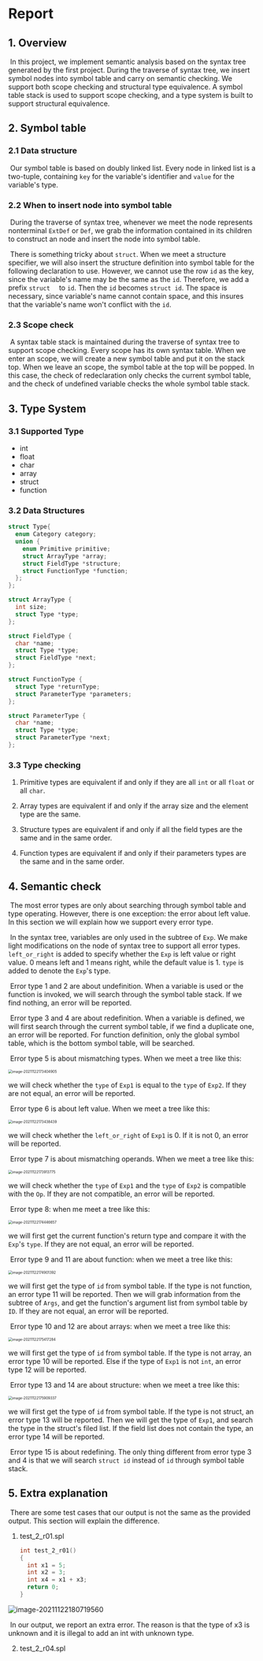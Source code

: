 # Report

## 1. Overview

​	In this project, we implement semantic analysis based on the syntax tree generated by the first project. During the traverse of syntax tree, we insert symbol nodes into symbol table and carry on semantic checking. We support both scope checking and structural type equivalence. A symbol table stack is used to support scope checking, and a type system is built to support structural equivalence.

## 2. Symbol table

### 2.1 Data structure

​	Our symbol table is based on doubly linked list. Every node in linked list is a two-tuple, containing `key` for the variable's identifier and `value` for the variable's type.

### 2.2 When to insert node into symbol table

​	During the traverse of syntax tree, whenever we meet the node represents nonterminal `ExtDef` or `Def`, we grab the information contained in its children to construct an node and insert the node into symbol table.

​	There is something tricky about `struct`. When we meet a structure specifier, we will also insert the structure definition into symbol table for the following declaration to use. However, we cannot use the row `id` as the key, since the variable's name may be the same as the `id`. Therefore, we add a prefix `struct  ` to `id`. Then the `id` becomes `struct id`. The space is necessary, since variable's name cannot contain space, and this insures that the variable's name won't conflict with the `id`.

### 2.3 Scope check

​	A syntax table stack is maintained during the traverse of syntax tree to support scope checking. Every scope has its own syntax table. When we enter an scope, we will create a new symbol table and put it on the stack top. When we leave an scope, the symbol table at the top will be popped. In this case, the check of redeclaration only checks the current symbol table, and the check of undefined variable checks the whole symbol table stack.

## 3. Type System

### 3.1 Supported Type

* int
* float
* char
* array
* struct
* function

### 3.2 Data Structures

```c
struct Type{
  enum Category category;
  union {
    enum Primitive primitive;
    struct ArrayType *array;
    struct FieldType *structure;
    struct FunctionType *function;
  };
};

struct ArrayType {
  int size;
  struct Type *type;
};

struct FieldType {
  char *name;
  struct Type *type;
  struct FieldType *next;
};

struct FunctionType {
  struct Type *returnType;
  struct ParameterType *parameters;
};

struct ParameterType {
  char *name;
  struct Type *type;
  struct ParameterType *next;
};
```

### 3.3 Type checking

1. Primitive types are equivalent if and only if they are all `int` or all `float` or all `char`.

2. Array types are equivalent if and only if the array size and the element type are the same.

3. Structure types are equivalent if and only if all the field types are the same and in the same order.

4. Function types are equivalent if and only if their parameters types are the same and in the same order.

## 4. Semantic check

​	The most error types are only about searching through symbol table and type operating. However, there is one exception: the error about left value. In this section we will explain how we support every error type.

​	In the syntax tree, variables are only used in the subtree of `Exp`. We make light modifications on the node of syntax tree to support all error types. `left_or_right` is added to specify whether the `Exp` is left value or right value. 0 means left and 1 means right, while the default value is 1. `type` is added to denote the `Exp`'s type.

​	Error type 1 and 2 are about undefinition. When a variable is used or the function is invoked, we will search through the symbol table stack. If we find nothing, an error will be reported.

​	Error type 3 and 4 are about redefinition. When a variable is defined, we will first search through the current symbol table, if we find a duplicate one, an error will be reported. For function definition, only the global symbol table, which is the bottom symbol table, will be searched.

​	Error type 5 is about mismatching types. When we meet a tree like this:

<img src="/home/bzy/snap/typora/42/.config/Typora/typora-user-images/image-20211122173404905.png" alt="image-20211122173404905" style="zoom:50%;" />

we will check whether the `type` of `Exp1` is equal to the `type` of `Exp2`. If they are not equal, an error will be reported.

​	Error type 6 is about left value. When we meet a tree like this:

<img src="/home/bzy/snap/typora/42/.config/Typora/typora-user-images/image-20211122173438439.png" alt="image-20211122173438439" style="zoom:50%;" />

we will check whether the `left_or_right` of `Exp1` is 0. If it is not 0, an error will be reported.

​	Error type 7 is about mismatching operands. When we meet a tree like this:

<img src="/home/bzy/snap/typora/42/.config/Typora/typora-user-images/image-20211122173913775.png" alt="image-20211122173913775" style="zoom:50%;" />

we will check whether the `type` of `Exp1` and the `type` of `Exp2` is compatible with the `Op`. If they are not compatible, an error will be reported.

​	Error type 8: when me meet a tree like this:

<img src="/home/bzy/snap/typora/42/.config/Typora/typora-user-images/image-20211122174446657.png" alt="image-20211122174446657" style="zoom:50%;" />

we will first get the current function's return type and compare it with the `Exp`'s `type`. If they are not equal, an error will be reported.

​	Error type 9 and 11 are about function: when we meet a tree like this:

<img src="/home/bzy/snap/typora/42/.config/Typora/typora-user-images/image-20211122174901392.png" alt="image-20211122174901392" style="zoom:50%;" />

we will first get the type of `id` from symbol table. If the type is not function, an error type 11 will be reported. Then we will grab information from the subtree of `Args`, and get the function's argument list from symbol table by `ID`. If they are not equal, an error will be reported.

​	Error type 10 and 12 are about arrays: when we meet a tree like this:

<img src="/home/bzy/snap/typora/42/.config/Typora/typora-user-images/image-20211122175417284.png" alt="image-20211122175417284" style="zoom:50%;" />

we will first get the type of `id` from symbol table. If the type is not array, an error type 10 will be reported. Else if the type of `Exp1` is not `int`, an error type 12 will be reported.

​	Error type 13 and 14 are about structure: when we meet a tree like this:

<img src="/home/bzy/snap/typora/42/.config/Typora/typora-user-images/image-20211122175909337.png" alt="image-20211122175909337" style="zoom:50%;" />

we will first get the type of `id` from symbol table. If the type is not struct, an error type 13 will be reported. Then we will get the type of `Exp1`, and search the type in the struct's filed list. If the field list does not contain the type, an error type 14 will be reported.

​	Error type 15 is about redefining. The only thing different from error type 3 and 4 is that we will search `struct id`  instead of `id` through symbol table stack.

## 5. Extra explanation

​	There are some test cases that our output is not the same as the provided output. This section will explain the difference.

1. test_2_r01.spl

   ```c
   int test_2_r01()
   {
     int x1 = 5;
     int x2 = 3;
     int x4 = x1 + x3;
     return 0;
   }
   ```

![image-20211122180719560](/home/bzy/snap/typora/42/.config/Typora/typora-user-images/image-20211122180719560.png) 

​	In our output, we report an extra error. The reason is that the type of x3 is unknown and it is illegal to add an int with unknown type.

2. test_2_r04.spl